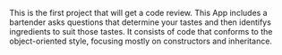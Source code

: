 This is the first project that will get a code review. This App includes a bartender asks questions that determine your tastes and then identifys ingredients to suit those tastes. It consists of code that conforms to the object-oriented style, focusing mostly on constructors and inheritance.  
